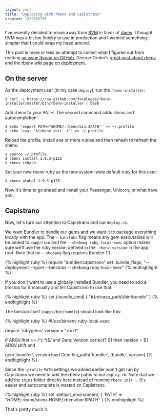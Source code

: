 ```yaml
---
layout: post
title: "Deploying with rbenv and Capistrano"
created: 1329765756
---
```


I've recently decided to move away from [RVM](https://rvm.beginrescueend.com/) in favor of [rbenv](https://github.com/sstephenson/rbenv). I thought RVM was a bit too finicky to use in production and I wanted something simpler that I could wrap my head around.

This post is more or less an attempt to collect what I figured out from reading [an issue thread on GitHub](https://github.com/sstephenson/rbenv/issues/101), George Ornbo's [great post about rbenv](http://shapeshed.com/using-rbenv-to-manage-rubies/) and the [rbenv wiki page on deployment](https://github.com/sstephenson/rbenv/wiki/Using-rbenv-in-production#wiki-method1).

## On the server

As the deployment user (in my case `deploy`), run the `rbenv-installer`:

    $ curl -L https://raw.github.com/fesplugas/rbenv-installer/master/bin/rbenv-installer | bash

Add rbenv to your PATH. The second command adds shims and autocompletion:

    $ echo 'export PATH="$HOME/.rbenv/bin:$PATH"' >> ~/.profile
    $ echo 'eval "$(rbenv init -)"' >> ~/.profile

Reload the profile, install one or more rubies and then rehash to refresh
the shims:

    $ source ~/.profile
    $ rbenv install 1.9.3-p125
    $ rbenv rehash

Set your new rbenv ruby as the new system-wide default ruby for this user:

    $ rbenv global 1.9.3-p125

Now it's time to go ahead and install your Passenger, Unicorn, or what have you.


## Capistrano

Now, let's turn our attention to Capistrano and our `deploy.rb`.

We want Bundler to handle our gems and we want it to package everything
locally with the app. The `--binstubs` flag means any gem executables will be added
to `<app>/bin` and the `--shebang ruby-local-exec` option makes sure we'll use the
ruby version defined in the `.rbenv-version` in the app root. Note that he
`--shebang` flag requires Bundler 1.1.

{% highlight ruby %}
require "bundler/capistrano"
set :bundle_flags, "--deployment --quiet --binstubs --shebang ruby-local-exec"
{% endhighlight %}

If you don't want to use a globally installed Bundler, you need to add a
binstub for it manually and tell Capistrano to use that:

{% highlight ruby %}
set (:bundle_cmd) { "#{release_path}/bin/bundle" }
{% endhighlight %}

The binstub itself (`<app>/bin/bundle`) should look like this:

{% highlight ruby %}
#!/usr/bin/env ruby-local-exec

require 'rubygems'
version = ">= 0"

if ARGV.first =~ /^_(.*)_$/ and Gem::Version.correct? $1 then
  version = $1
  ARGV.shift
end

gem 'bundler', version
load Gem.bin_path('bundler', 'bundle', version)
{% endhighlight %}

Since the `.profile` `PATH` settings we added earlier won't get run by Capistrano we need to add the rbenv paths to our `deploy.rb`. 
Note that we add the `shims` folder directly here instead of running `rbenv init -`. It's easier and autocomplete is wasted on Capistrano.

{% highlight ruby %}
set :default_environment, {
  'PATH' => "$HOME/.rbenv/shims:$HOME/.rbenv/bin:$PATH"
}
{% endhighlight %}

That's pretty much it.
